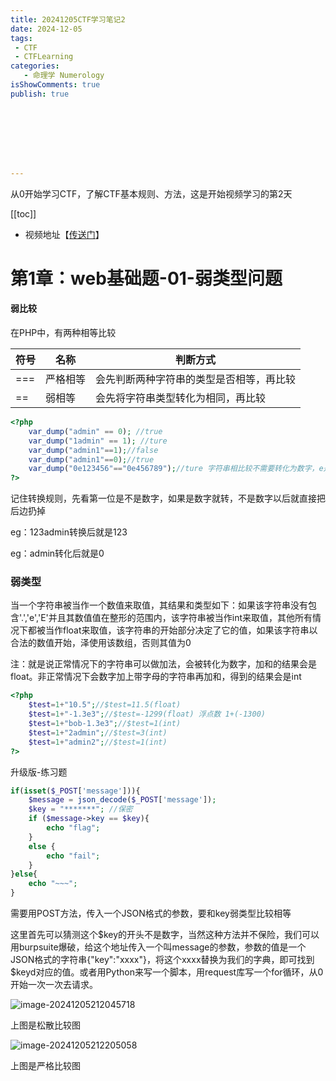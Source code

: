 ```yaml
---
title: 20241205CTF学习笔记2
date: 2024-12-05
tags:
 - CTF
 - CTFLearning
categories:
   - 命理学 Numerology
isShowComments: true
publish: true








---
```


<Boxx/>

从0开始学习CTF，了解CTF基本规则、方法，这是开始视频学习的第2天

[[toc]]

- 视频地址【[传送门](https://www.bilibili.com/video/BV1Lh411F7s8/)】

<!-- more -->

# 第1章：web基础题-01-弱类型问题

#### 弱比较

在PHP中，有两种相等比较

| 符号 | 名称     | 判断方式                                 |
| ---- | -------- | ---------------------------------------- |
| ===  | 严格相等 | 会先判断两种字符串的类型是否相等，再比较 |
| ==   | 弱相等   | 会先将字符串类型转化为相同，再比较       |

```php
<?php
	var_dump("admin" == 0); //true
	var_dump("1admin" == 1); //ture
	var_dump("admin1"==1);//false
	var_dump("admin1"==0);//true
	var_dump("0e123456"=="0e456789");//ture 字符串相比较不需要转化为数字，e是科学计数法，意思0*10多少次方
?>
```

记住转换规则，先看第一位是不是数字，如果是数字就转，不是数字以后就直接把后边扔掉

eg：123admin转换后就是123

eg：admin转化后就是0

### 弱类型

当一个字符串被当作一个数值来取值，其结果和类型如下：如果该字符串没有包含'.','e','E'并且其数值值在整形的范围内，该字符串被当作int来取值，其他所有情况下都被当作float来取值，该字符串的开始部分决定了它的值，如果该字符串以合法的数值开始，泽使用该数组，否则其值为0

注：就是说正常情况下的字符串可以做加法，会被转化为数字，加和的结果会是float。非正常情况下会数字加上带字母的字符串再加和，得到的结果会是int

```php
<?php
	$test=1+"10.5";//$test=11.5(float)
	$test=1+"-1.3e3";//$test=-1299(float) 浮点数 1+(-1300)
	$test=1+"bob-1.3e3";//$test=1(int)
	$test=1+"2admin";//$test=3(int)
	$test=1+"admin2";//$test=1(int)
?>
```

升级版-练习题

```php
if(isset($_POST['message'])){
    $message = json_decode($_POST['message']);
    $key = "*******"; //保密
    if ($message->key == $key){
		echo "flag";
    }
    else {
        echo "fail";
    }
}else{
    echo "~~~";
}
```

需要用POST方法，传入一个JSON格式的参数，要和key弱类型比较相等

这里首先可以猜测这个$key的开头不是数字，当然这种方法并不保险，我们可以用burpsuite爆破，给这个地址传入一个叫message的参数，参数的值是一个JSON格式的字符串{"key":"xxxx"}，将这个xxxx替换为我们的字典，即可找到$keyd对应的值。或者用Python来写一个脚本，用request库写一个for循环，从0开始一次一次去请求。

![image-20241205212045718](/img/essay/image-20241205212045718.png)

上图是松散比较图

![image-20241205212205058](/img/essay/image-20241205212205058.png)

上图是严格比较图
